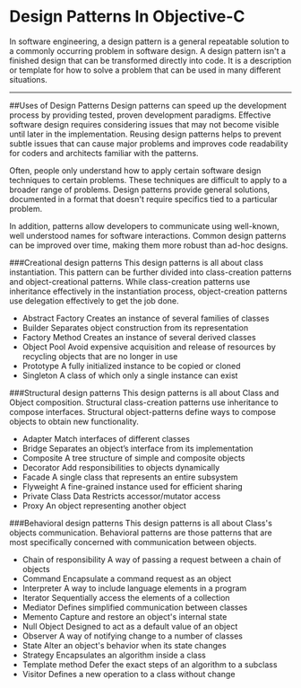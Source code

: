 Design Patterns In Objective-C
==============================

In software engineering, a design pattern is a general repeatable solution to a commonly occurring problem in software design. A design pattern isn't a finished design that can be transformed directly into code. It is a description or template for how to solve a problem that can be used in many different situations.

---

##Uses of Design Patterns
Design patterns can speed up the development process by providing tested, proven development paradigms. Effective software design requires considering issues that may not become visible until later in the implementation. Reusing design patterns helps to prevent subtle issues that can cause major problems and improves code readability for coders and architects familiar with the patterns.

Often, people only understand how to apply certain software design techniques to certain problems. These techniques are difficult to apply to a broader range of problems. Design patterns provide general solutions, documented in a format that doesn't require specifics tied to a particular problem.

In addition, patterns allow developers to communicate using well-known, well understood names for software interactions. Common design patterns can be improved over time, making them more robust than ad-hoc designs.

###Creational design patterns
This design patterns is all about class instantiation. This pattern can be further divided into class-creation patterns and object-creational patterns. While class-creation patterns use inheritance effectively in the instantiation process, object-creation patterns use delegation effectively to get the job done.

* Abstract Factory
  Creates an instance of several families of classes
* Builder
  Separates object construction from its representation
* Factory Method
  Creates an instance of several derived classes
* Object Pool
  Avoid expensive acquisition and release of resources by recycling objects that are no longer in use
* Prototype
  A fully initialized instance to be copied or cloned
* Singleton
  A class of which only a single instance can exist

###Structural design patterns
This design patterns is all about Class and Object composition. Structural class-creation patterns use inheritance to compose interfaces. Structural object-patterns define ways to compose objects to obtain new functionality.

* Adapter
  Match interfaces of different classes
* Bridge
  Separates an object’s interface from its implementation
* Composite
  A tree structure of simple and composite objects
* Decorator
  Add responsibilities to objects dynamically
* Facade
  A single class that represents an entire subsystem
* Flyweight
  A fine-grained instance used for efficient sharing
* Private Class Data
  Restricts accessor/mutator access
* Proxy
  An object representing another object


###Behavioral design patterns
This design patterns is all about Class's objects communication. Behavioral patterns are those patterns that are most specifically concerned with communication between objects.


* Chain of responsibility
  A way of passing a request between a chain of objects
* Command
  Encapsulate a command request as an object
* Interpreter
  A way to include language elements in a program
* Iterator
  Sequentially access the elements of a collection
* Mediator
  Defines simplified communication between classes
* Memento
  Capture and restore an object's internal state
* Null Object
  Designed to act as a default value of an object
* Observer
  A way of notifying change to a number of classes
* State
  Alter an object's behavior when its state changes
* Strategy
  Encapsulates an algorithm inside a class
* Template method
  Defer the exact steps of an algorithm to a subclass
* Visitor
  Defines a new operation to a class without change

